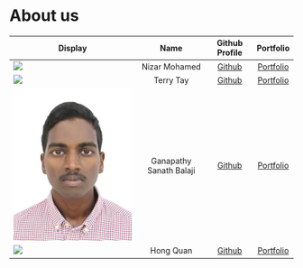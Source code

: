 # About us

Display | Name | Github Profile | Portfolio 
--------|:----:|:--------------:|:---------:
![](https://avatars3.githubusercontent.com/u/34931736?s=400&u=e20f008a9df74e1bad772c4a8572ccf2ed8c393f&v=4) | Nizar Mohamed| [Github](https://github.com/NizarMohd) | [Portfolio](team/nizarmohd.md)
![](https://avatars2.githubusercontent.com/u/59829631?s=460&v=4?text=terry) | Terry Tay | [Github](https://github.com/terrytay) | [Portfolio](../docs/team/terrytay.md)
![](images/Sanath.png) | Ganapathy Sanath Balaji | [Github](https://github.com/GanapathySanathBalaji) | [Portfolio](../docs/team/ganapathysanathbalaji.md)
![](https://via.placeholder.com/100.png?text=Photo) | Hong Quan | [Github](https://github.com/hongquan448) | [Portfolio](../docs/team/hongquan448.md)